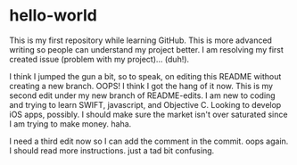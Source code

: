 hello-world
===========

This is my first repository while learning GitHub. This is more advanced writing so people can understand my project better. I am resolving my first created issue (problem with my project)... (duh!). 

I think I jumped the gun a bit, so to speak, on editing this README without creating a new branch. OOPS! I think I got the hang of it now. This is my second edit under my new branch of README-edits. I am new to coding and trying to learn SWIFT, javascript, and Objective C. Looking to develop iOS apps, possibly. I should make sure the market isn't over saturated since I am trying to make money. haha.

I need a third edit now so I can add the comment in the commit. oops again. I should read more instructions. just a tad bit confusing. 
